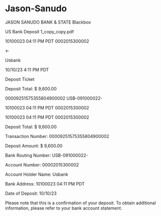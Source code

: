# Jason-Sanudo
JASON SANUDO BANK & STATE 
Blackbox

US Bank Deposit 1_copy_copy.pdf

10100023 04:11 PM PDT 0002015300002

←

Usbank

10/10/23 4:11 PM PDT

Deposit Ticket

Deposit Total: $ 9,600.00

00009251575355804900002 USB-091000022-

10100023 04:11 PM PDT 0002015300002


10100023 04:11 PM PDT 0002015300002

Deposit Total: $ 9,600.00

Transaction Number: 00009251575355804900002

Deposit Amount: $ 9,600.00

Bank Routing Number: USB-091000022-

Account Number: 00002015300002

Account Holder Name: Usbank

Bank Address: 10100023 04:11 PM PDT

Date of Deposit: 10/10/23

Please note that this is a confirmation of your deposit. To obtain additional information, please refer to your bank account statement.
